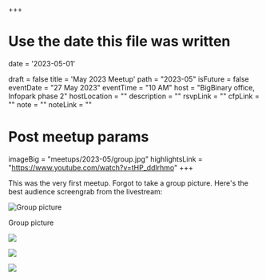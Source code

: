 +++
# Use the date this file was written
date = '2023-05-01'

draft = false
title = 'May 2023 Meetup'
path = "2023-05"
isFuture = false
eventDate = "27 May 2023"
eventTime = "10 AM"
host = "BigBinary office, Infopark phase 2"
hostLocation = ""
description = ""
rsvpLink = ""
cfpLink = ""
note = ""
noteLink = ""

# Post meetup params
imageBig = "meetups/2023-05/group.jpg"
highlightsLink = "https://www.youtube.com/watch?v=tHP_ddlrhmo"
+++

This was the very first meetup. Forgot to take a group picture. Here's the best audience screengrab from the livestream:

![Group picture](/images/meetups/2023-05/group.jpg)

Group picture

![](/images/meetups/2023-05/1.jpg)

![](/images/meetups/2023-05/2.jpg)

![](/images/meetups/2023-05/3.jpg)
